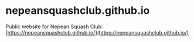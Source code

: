 # nepeansquashclub.github.io
Public website for Nepean Squash Club: [https://nepeansquashclub.github.io/](https://nepeansquashclub.github.io/)
